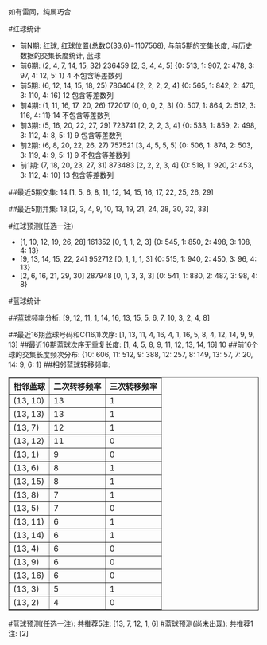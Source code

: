 <!-- 
.. title: 双色球2016116期(2016-10-04)数据分析报告
.. slug: slott-2016116-2016-10-04-report
.. date: 2016-10-05 08:00:00 UTC+08:00
.. tags: Lottery
.. link: 
.. description: 
.. type: text
-->

如有雷同，纯属巧合

<!-- TEASER_END-->

#红球统计

- 前N期: 红球, 红球位置(总数C(33,6)=1107568), 与前5期的交集长度, 与历史数据的交集长度统计, 蓝球
- 前6期: (2, 4, 7, 14, 15, 32) 236459 [2, 3, 4, 4, 5] {0: 513, 1: 907, 2: 478, 3: 97, 4: 12, 5: 1} 4 不包含等差数列
- 前5期: (6, 12, 14, 15, 18, 25) 786404 [2, 2, 2, 2, 4] {0: 565, 1: 842, 2: 476, 3: 110, 4: 16} 12 包含等差数列
- 前4期: (1, 11, 16, 17, 20, 26) 172017 [0, 0, 0, 2, 3] {0: 507, 1: 864, 2: 512, 3: 116, 4: 11} 14 不包含等差数列
- 前3期: (5, 16, 20, 22, 27, 29) 723741 [2, 2, 2, 3, 4] {0: 533, 1: 859, 2: 498, 3: 112, 4: 8, 5: 1} 9 包含等差数列
- 前2期: (6, 8, 20, 22, 26, 27) 757521 [3, 4, 5, 5, 5] {0: 506, 1: 874, 2: 503, 3: 119, 4: 9, 5: 1} 9 不包含等差数列
- 前1期: (7, 18, 20, 23, 27, 31) 873483 [2, 2, 2, 3, 4] {0: 518, 1: 920, 2: 453, 3: 112, 4: 10} 13 包含等差数列

##最近5期交集:
14,[1, 5, 6, 8, 11, 12, 14, 15, 16, 17, 22, 25, 26, 29]

##最近5期并集:
13,[2, 3, 4, 9, 10, 13, 19, 21, 24, 28, 30, 32, 33]

#红球预测(任选一注)

- [1, 10, 12, 19, 26, 28] 161352 [0, 1, 1, 2, 3] {0: 545, 1: 850, 2: 498, 3: 108, 4: 13}
- [9, 13, 14, 15, 22, 24] 952712 [0, 1, 1, 1, 3] {0: 515, 1: 940, 2: 450, 3: 96, 4: 13}
- [2, 6, 16, 21, 29, 30] 287948 [0, 1, 3, 3, 3] {0: 541, 1: 880, 2: 487, 3: 98, 4: 8}

#蓝球统计

##蓝球频率分析:
[9, 12, 11, 1, 14, 16, 13, 15, 5, 6, 7, 10, 3, 2, 4, 8]

##最近16期蓝球号码和C(16,1)次序:
 [1, 13, 11, 4, 16, 4, 1, 16, 5, 8, 4, 12, 14, 9, 9, 13]
##最近16期蓝球次序无重复长度:
 [1, 4, 5, 8, 9, 11, 12, 13, 14, 16] 10
##前16个球的交集长度频次分布:
{10: 606, 11: 512, 9: 388, 12: 257, 8: 149, 13: 57, 7: 20, 14: 9, 6: 1}
##相邻蓝球转移频率:
 <table border="1" class="table table-striped dataframe">
  <thead>
    <tr style="text-align: right;">
      <th>相邻蓝球</th>
      <th>二次转移频率</th>
      <th>三次转移频率</th>
    </tr>
  </thead>
  <tbody>
    <tr>
      <td>(13, 10)</td>
      <td>13</td>
      <td>1</td>
    </tr>
    <tr>
      <td>(13, 13)</td>
      <td>13</td>
      <td>1</td>
    </tr>
    <tr>
      <td>(13, 7)</td>
      <td>12</td>
      <td>1</td>
    </tr>
    <tr>
      <td>(13, 12)</td>
      <td>11</td>
      <td>0</td>
    </tr>
    <tr>
      <td>(13, 1)</td>
      <td>9</td>
      <td>0</td>
    </tr>
    <tr>
      <td>(13, 6)</td>
      <td>8</td>
      <td>1</td>
    </tr>
    <tr>
      <td>(13, 15)</td>
      <td>8</td>
      <td>1</td>
    </tr>
    <tr>
      <td>(13, 8)</td>
      <td>7</td>
      <td>1</td>
    </tr>
    <tr>
      <td>(13, 5)</td>
      <td>7</td>
      <td>0</td>
    </tr>
    <tr>
      <td>(13, 11)</td>
      <td>6</td>
      <td>1</td>
    </tr>
    <tr>
      <td>(13, 14)</td>
      <td>6</td>
      <td>1</td>
    </tr>
    <tr>
      <td>(13, 4)</td>
      <td>6</td>
      <td>0</td>
    </tr>
    <tr>
      <td>(13, 9)</td>
      <td>6</td>
      <td>0</td>
    </tr>
    <tr>
      <td>(13, 16)</td>
      <td>6</td>
      <td>0</td>
    </tr>
    <tr>
      <td>(13, 3)</td>
      <td>5</td>
      <td>1</td>
    </tr>
    <tr>
      <td>(13, 2)</td>
      <td>4</td>
      <td>0</td>
    </tr>
  </tbody>
</table>
#蓝球预测(任选一注):
共推荐5注: [13, 7, 12, 1, 6]
#蓝球预测(尚未出现):
共推荐1注: [2]

